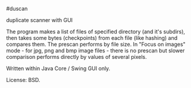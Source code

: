 #duscan

duplicate scanner with GUI

The program makes a list of files of specified directory (and it's subdirs), then takes some bytes (checkpoints) from each file (like hashing) and compares them. The prescan performs by file size. In "Focus on images" mode - for jpg, png and bmp image files - there is no prescan but slower comparison performs directly by values of several pixels.

Written within Java Core / Swing GUI only.

License: BSD.
